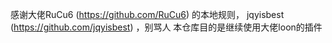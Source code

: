 感谢大佬RuCu6 (https://github.com/RuCu6) 的本地规则，
jqyisbest (https://github.com/jqyisbest) ，别骂人
本仓库目的是继续使用大佬loon的插件
